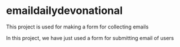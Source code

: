 # emaildailydevonational
This project is used for making a form for collecting emails


In this project, we have just used a form for submitting email of users

